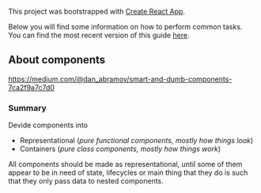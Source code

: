 This project was bootstrapped with [Create React App](https://github.com/facebookincubator/create-react-app).

Below you will find some information on how to perform common tasks.<br>
You can find the most recent version of this guide [here](https://github.com/facebookincubator/create-react-app/blob/master/packages/react-scripts/template/README.md).

## About components

https://medium.com/@dan_abramov/smart-and-dumb-components-7ca2f9a7c7d0

### Summary
Devide components into 
* Representational (_pure functional components, mostly how things look_)
* Containers (_pure class components, mostly how things work_)

All components should be made as representational, until some of them appear to be in need of state,
lifecycles or main thing that they do is such that they only pass data to nested components.